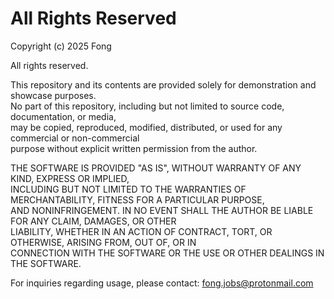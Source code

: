 # All Rights Reserved

Copyright (c) 2025 Fong

All rights reserved.

This repository and its contents are provided solely for demonstration and showcase purposes.  
No part of this repository, including but not limited to source code, documentation, or media,  
may be copied, reproduced, modified, distributed, or used for any commercial or non-commercial  
purpose without explicit written permission from the author.

THE SOFTWARE IS PROVIDED "AS IS", WITHOUT WARRANTY OF ANY KIND, EXPRESS OR IMPLIED,  
INCLUDING BUT NOT LIMITED TO THE WARRANTIES OF MERCHANTABILITY, FITNESS FOR A PARTICULAR PURPOSE,  
AND NONINFRINGEMENT. IN NO EVENT SHALL THE AUTHOR BE LIABLE FOR ANY CLAIM, DAMAGES, OR OTHER  
LIABILITY, WHETHER IN AN ACTION OF CONTRACT, TORT, OR OTHERWISE, ARISING FROM, OUT OF, OR IN  
CONNECTION WITH THE SOFTWARE OR THE USE OR OTHER DEALINGS IN THE SOFTWARE.

For inquiries regarding usage, please contact: fong.jobs@protonmail.com

